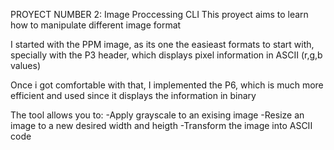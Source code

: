 PROYECT NUMBER 2: Image Proccessing CLI
 This proyect aims to learn how to manipulate different image format

 I started with the PPM image, as its one the easieast formats to start with, specially with the P3 header, which displays pixel information
 in ASCII (r,g,b values)

 Once i got comfortable with that, I implemented the P6, which is much more efficient and used since it displays the information in binary


 The tool allows you to:
  -Apply grayscale to an exising image
  -Resize an image to a new desired width and heigth
  -Transform the image into ASCII code
